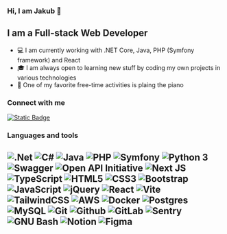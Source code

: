 ### Hi, I am Jakub 👋

## I am a Full-stack Web Developer
- 💻 I am currently working with .NET Core, Java, PHP (Symfony framework) and React
- 🎓 I am always open to learning new stuff by coding my own projects in various technologies
- 🎹 One of my favorite free-time activities is plaing the piano

### Connect with me
[<img alt="Static Badge" src="https://img.shields.io/badge/LinkedIn-%230A66C2.svg?style=for-the-badge">][linkedin]

### Languages and tools
![.Net](https://img.shields.io/badge/.NET-5C2D91?style=for-the-badge&logo=.net&logoColor=white) ![C#](https://img.shields.io/badge/c%23-%23239120.svg?style=for-the-badge&logo=csharp&logoColor=white) ![Java](https://img.shields.io/badge/java-%23ED8B00.svg?style=for-the-badge&logo=openjdk&logoColor=white) ![PHP](https://img.shields.io/badge/php-%234f5b93.svg?style=for-the-badge&logo=php&logoColor=white) ![Symfony](https://img.shields.io/badge/symfony-%23000000.svg?style=for-the-badge&logo=symfony&logoColor=white) ![Python 3](https://img.shields.io/badge/python_3-%233776AB.svg?style=for-the-badge&logo=python&logoColor=white) ![Swagger](https://img.shields.io/badge/swagger-%2385EA2D.svg?style=for-the-badge&logo=swagger&logoColor=black) ![Open API Initiative](https://img.shields.io/badge/Open_API-%2385EA2D.svg?style=for-the-badge&logo=openapiinitiative&logoColor=black) ![Next JS](https://img.shields.io/badge/Next-black?style=for-the-badge&logo=next.js&logoColor=white) ![TypeScript](https://img.shields.io/badge/typescript-%23007ACC.svg?style=for-the-badge&logo=typescript&logoColor=white) ![HTML5](https://img.shields.io/badge/html5-%23E34F26.svg?style=for-the-badge&logo=html5&logoColor=white) ![CSS3](https://img.shields.io/badge/css3-%231572B6.svg?style=for-the-badge&logo=css3&logoColor=white) ![Bootstrap](https://img.shields.io/badge/bootstrap-%237952B3.svg?style=for-the-badge&logo=bootstrap&logoColor=white) ![JavaScript](https://img.shields.io/badge/javascript-%23EFD81C.svg?style=for-the-badge&logo=javascript&logoColor=black) ![jQuery](https://img.shields.io/badge/jquery-%230769AD.svg?style=for-the-badge&logo=jquery&logoColor=white) ![React](https://img.shields.io/badge/react-%2320232a.svg?style=for-the-badge&logo=react&logoColor=%2361DAFB) ![Vite](https://img.shields.io/badge/vite-%23646CFF.svg?style=for-the-badge&logo=vite&logoColor=white) ![TailwindCSS](https://img.shields.io/badge/tailwindcss-%2338B2AC.svg?style=for-the-badge&logo=tailwind-css&logoColor=white) ![AWS](https://img.shields.io/badge/AWS-%23FF9900.svg?style=for-the-badge&logo=amazon-aws&logoColor=white) ![Docker](https://img.shields.io/badge/docker-%231D63ED.svg?style=for-the-badge&logo=docker&logoColor=white) ![Postgres](https://img.shields.io/badge/postgres-%23316192.svg?style=for-the-badge&logo=postgresql&logoColor=white) ![MySQL](https://img.shields.io/badge/mysql-%234479A1.svg?style=for-the-badge&logo=mysql&logoColor=white) ![Git](https://img.shields.io/badge/git-%23F24E1E.svg?style=for-the-badge&logo=git&logoColor=white) ![Github](https://img.shields.io/badge/github-%23000000.svg?style=for-the-badge&logo=github&logoColor=white) ![GitLab](https://img.shields.io/badge/gitlab-%23FC6E24.svg?style=for-the-badge&logo=gitlab&logoColor=white) ![Sentry](https://img.shields.io/badge/sentry-%23362D59.svg?style=for-the-badge&logo=sentry&logoColor=white) ![GNU Bash](https://img.shields.io/badge/bash-%23000000.svg?style=for-the-badge&logo=gnubash&logoColor=white) ![Notion](https://img.shields.io/badge/Notion-%23000000.svg?style=for-the-badge&logo=notion&logoColor=white) ![Figma](https://img.shields.io/badge/figma-%23F24E1E.svg?style=for-the-badge&logo=figma&logoColor=white) 
-
<br />

[linkedin]: https://www.linkedin.com/in/jakub-%C4%87wikowski-8057a4184/
[Jerry-BloodBerry]: https://github.com/Jerry-BloodBerry
